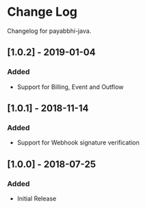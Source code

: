 # Change Log

Changelog for payabbhi-java.

## [1.0.2] - 2019-01-04
### Added
- Support for Billing, Event and Outflow

## [1.0.1] - 2018-11-14
### Added
- Support for Webhook signature verification

## [1.0.0] - 2018-07-25
### Added
- Initial Release
